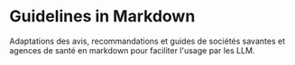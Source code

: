# Guidelines in Markdown

Adaptations des avis, recommandations et guides de sociétés savantes et agences de santé en markdown pour faciliter l'usage par les LLM.
